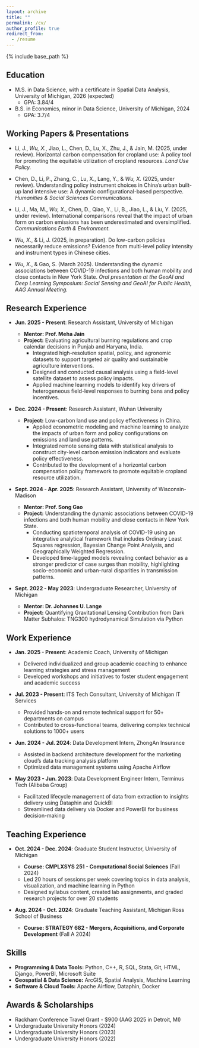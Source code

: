 ```yaml
---
layout: archive
title: ""
permalink: /cv/
author_profile: true
redirect_from:
  - /resume
---
```


{% include base_path %}

Education
-----
* M.S. in Data Science, with a certificate in Spatial Data Analysis, University of Michigan, 2026 (expected)
  * GPA: 3.84/4
* B.S. in Economics, minor in Data Science, University of Michigan, 2024
  * GPA: 3.7/4

Working Papers & Presentations
-----

* Li, J., *Wu, X.*, Jiao, L., Chen, D., Lu, X., Zhu, J., & Jain, M. (2025, under review). Horizontal carbon compensation for cropland use: A policy tool for promoting the equitable utilization of cropland resources. *Land Use Policy.*

* Chen, D., Li, P., Zhang, C., Lu, X., Lang, Y., & *Wu, X.* (2025, under review). Understanding policy instrument choices in China’s urban built-up land intensive use: A dynamic configurational-based perspective. *Humanities & Social Sciences Communications.*

* Li, J., Ma, M., *Wu, X.*, Chen, D., Qiao, Y., Li, B., Jiao, L., & Liu, Y. (2025, under review). International comparisons reveal that the impact of urban form on carbon emissions has been underestimated and oversimplified. *Communications Earth & Environment.*

* *Wu, X.*, & Li, J. (2025, in preparation). Do low-carbon policies necessarily reduce emissions? Evidence from multi-level policy intensity and instrument types in Chinese cities.

* *Wu, X.*, & Gao, S. (March 2025). Understanding the dynamic associations between COVID-19 infections and both human mobility and close contacts in New York State. *Oral presentation at the GeoAI and Deep Learning Symposium: Social Sensing and GeoAI for Public Health, AAG Annual Meeting.*

Research Experience
-----
* **Jun. 2025 - Present**: Research Assistant, University of Michigan
  * **Mentor: Prof. Meha Jain**
  * **Project:** Evaluating agricultural burning regulations and crop calendar decisions in Punjab and Haryana, India.
    * Integrated high-resolution spatial, policy, and agronomic datasets to support targeted air quality and sustainable agriculture interventions.
    * Designed and conducted causal analysis using a field-level satellite dataset to assess policy impacts.
    * Applied machine learning models to identify key drivers of heterogeneous field-level responses to burning bans and policy incentives.

* **Dec. 2024 - Present**: Research Assistant, Wuhan University
  * **Project:** Low-carbon land use and policy effectiveness in China.
    * Applied econometric modeling and machine learning to analyze the impacts of urban form and policy configurations on emissions and land use patterns.
    * Integrated remote sensing data with statistical analysis to construct city-level carbon emission indicators and evaluate policy effectiveness.
    * Contributed to the development of a horizontal carbon compensation policy framework to promote equitable cropland resource utilization.

* **Sept. 2024 - Apr. 2025**: Research Assistant, University of Wisconsin-Madison
  * **Mentor: Prof. Song Gao**
  * **Project:** Understanding the dynamic associations between COVID-19 infections and both human mobility and close contacts in New York State.
    * Conducting spatiotemporal analysis of COVID-19 using an integrative analytical framework that includes Ordinary Least Squares regression, Bayesian Change Point Analysis, and Geographically Weighted Regression.
    * Developed time-lagged models revealing contact behavior as a stronger predictor of case surges than mobility, highlighting socio-economic and urban-rural disparities in transmission patterns.

* **Sept. 2022 - May 2023**: Undergraduate Researcher, University of Michigan
  * **Mentor: Dr. Johannes U. Lange**
  * **Project:** Quantifying Gravitational Lensing Contribution from Dark Matter Subhalos: TNG300 hydrodynamical Simulation via Python  

Work Experience
-----
* **Jan. 2025 - Present**: Academic Coach, University of Michigan  
  * Delivered individualized and group academic coaching to enhance learning strategies and stress management  
  * Developed workshops and initiatives to foster student engagement and academic success  

* **Jul. 2023 - Present**: ITS Tech Consultant, University of Michigan IT Services  
  * Provided hands-on and remote technical support for 50+ departments on campus  
  * Contributed to cross-functional teams, delivering complex technical solutions to 1000+ users  

* **Jun. 2024 - Jul. 2024**: Data Development Intern, ZhongAn Insurance  
  * Assisted in backend architecture development for the marketing cloud’s data tracking analysis platform  
  * Optimized data management systems using Apache Airflow  

* **May 2023 - Jun. 2023**: Data Development Engineer Intern, Terminus Tech (Alibaba Group)  
  * Facilitated lifecycle management of data from extraction to insights delivery using Dataphin and QuickBI  
  * Streamlined data delivery via Docker and PowerBI for business decision-making

Teaching Experience
-----
* **Oct. 2024 - Dec. 2024**: Graduate Student Instructor, University of Michigan
  * **Course: CMPLXSYS 251 - Computational Social Sciences** (Fall 2024)
  * Led 20 hours of sessions per week covering topics in data analysis, visualization, and machine learning in Python  
  * Designed syllabus content, created lab assignments, and graded research projects for over 20 students  

* **Aug. 2024 - Oct. 2024**: Graduate Teaching Assistant, Michigan Ross School of Business
  * **Course: STRATEGY 682 - Mergers, Acquisitions, and Corporate Development** (Fall A 2024)

Skills
-----
* **Programming & Data Tools:** Python, C++, R, SQL, Stata, Git, HTML, Django, PowerBI, Microsoft Suite  
* **Geospatial & Data Science:** ArcGIS, Spatial Analysis, Machine Learning
* **Software & Cloud Tools:** Apache Airflow, Dataphin, Docker  

Awards & Scholarships
-----
* Rackham Conference Travel Grant - $900 (AAG 2025 in Detroit, MI)
* Undergraduate University Honors (2024)
* Undergraduate University Honors (2023)
* Undergraduate University Honors (2022)
